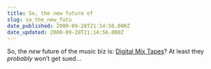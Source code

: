 ```yaml
---
title: So, the new future of
slug: so_the_new_futu
date_published: 2000-09-28T21:14:56.000Z
date_updated: 2000-09-28T21:14:56.000Z
---
```


So, the *new* future of the music biz is: [Digital Mix Tapes](http://www.inside.com/story/Story_Cached/0,2770,10114_9_16_1,00.html)? At least they *probably* won’t get sued…
